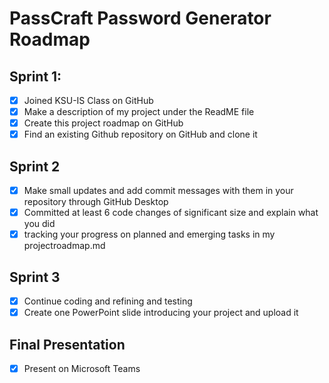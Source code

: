# PassCraft Password Generator Roadmap

## Sprint 1:
- [x] Joined KSU-IS Class on GitHub
- [x] Make a description of my project under the ReadME file
- [x] Create this project roadmap on GitHub
- [x] Find an existing Github repository on GitHub and clone it 

## Sprint 2
- [x] Make small updates and add commit messages with them in your repository through GitHub Desktop
- [x] Committed at least 6 code changes of significant size and explain what you did
- [x] tracking your progress on planned and emerging tasks in my projectroadmap.md 

## Sprint 3
- [x] Continue coding and refining and testing
- [x] Create one PowerPoint slide introducing your project and upload it

## Final Presentation
- [x] Present on Microsoft Teams
